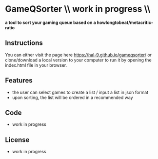 # GameQSorter \\\ work in progress \\\
**a tool to sort your gaming queue based on a howlongtobeat/metacritic-ratio**

## Instructions

You can either visit the page here https://hal-9.github.io/gameqsorter/ or clone/download a local version to your computer to run it by opening the index.html file in your browser.

## Features

* the user can select games to create a list / input a list in json format
* upon sorting, the list will be ordered in a recommended way

## Code

* work in progress

## License

* work in progress
